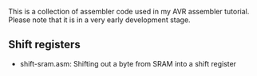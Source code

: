 This is a collection of assembler code used in my AVR assembler tutorial.
Please note that it is in a very early development stage.

Shift registers
---------------
  - shift-sram.asm: Shifting out a byte from SRAM into a shift register
